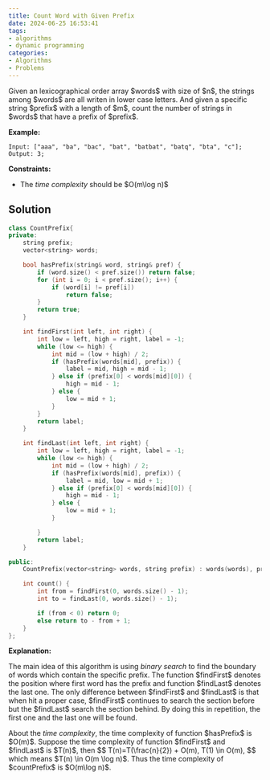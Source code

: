 ```yaml
---
title: Count Word with Given Prefix
date: 2024-06-25 16:53:41
tags:
- algorithms
- dynamic programming
categories:
- Algorithms
- Problems
---
```

Given an lexicographical order array \$words\$ with size of \$n\$, the strings among \$words\$ are all writen in lower case letters. And given a specific string \$prefix\$ with a length of \$m\$, count the number of strings in \$words\$ that have a prefix of \$prefix\$.

**Example:**

```
Input: ["aaa", "ba", "bac", "bat", "batbat", "batq", "bta", "c"];
Output: 3;
```

**Constraints:**

- The *time complexity* should be \$O(m\log n)\$

## Solution

```cpp
class CountPrefix{
private:
    string prefix;
    vector<string> words;

    bool hasPrefix(string& word, string& pref) {
        if (word.size() < pref.size()) return false;
        for (int i = 0; i < pref.size(); i++) {
            if (word[i] != pref[i])
                return false;
        }
        return true;
    }

    int findFirst(int left, int right) {
        int low = left, high = right, label = -1;
        while (low <= high) {
            int mid = (low + high) / 2;
            if (hasPrefix(words[mid], prefix)) {
                label = mid, high = mid - 1;
            } else if (prefix[0] < words[mid][0]) {
                high = mid - 1;
            } else {
                low = mid + 1;
            }
        }
        return label;
    }

    int findLast(int left, int right) {
        int low = left, high = right, label = -1;
        while (low <= high) {
            int mid = (low + high) / 2;
            if (hasPrefix(words[mid], prefix)) {
                label = mid, low = mid + 1;
            } else if (prefix[0] < words[mid][0]) {
                high = mid - 1;
            } else {
                low = mid + 1;
            }

        }
        return label;
    }

public:
    CountPrefix(vector<string> words, string prefix) : words(words), prefix(prefix) {}

    int count() {
        int from = findFirst(0, words.size() - 1);
        int to = findLast(0, words.size() - 1);

        if (from < 0) return 0;
        else return to - from + 1;
    }
};
```

**Explanation:**

The main idea of this algorithm is using *binary search* to find the boundary of words which contain the specific prefix. The function \$findFirst\$ denotes the position where first word has the prefix and function \$findLast\$ denotes the last one. The only difference between \$findFirst\$ and \$findLast\$ is that when hit a proper case, \$findFirst\$ continues to search the section before but the \$findLast\$ search the section behind. By doing this in repetition, the first one and the last one will be found.

About the *time complexity*, the time complexity of function \$hasPrefix\$ is \$O(m)\$. Suppose the time complexity of function \$findFirst\$ and \$findLast\$ is \$T(n)\$, then
\$\$
T(n)=T(\frac{n}{2}) + O(m), T(1) \in O(m),
\$\$
which means \$T(n) \in O(m \log n)\$. Thus the time complexity of \$countPrefix\$ is \$O(m\log n)\$.